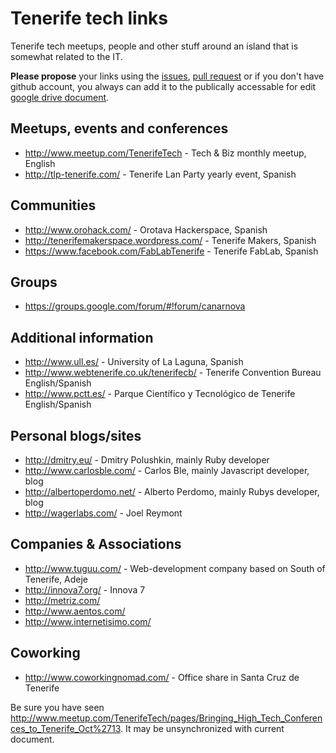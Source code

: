 Tenerife tech links
===================

Tenerife tech meetups, people and other stuff around an island that is somewhat related to the IT.

**Please propose** your links using the [issues](https://github.com/dmitry/tenerife/issues), [pull request](https://github.com/dmitry/tenerife/pulls) or if you don't have github account, you always can add it to the publically accessable for edit [google drive document](https://docs.google.com/document/d/1KDHkdGE5fQcPY0oZbvmtVaSQg-a0GbPOwrj7BULeXz8/edit?usp=sharing).


## Meetups, events and conferences

* http://www.meetup.com/TenerifeTech - Tech & Biz monthly meetup, English
* http://tlp-tenerife.com/ - Tenerife Lan Party yearly event, Spanish

## Communities

* http://www.orohack.com/ - Orotava Hackerspace, Spanish
* http://tenerifemakerspace.wordpress.com/ - Tenerife Makers, Spanish
* https://www.facebook.com/FabLabTenerife - Tenerife FabLab, Spanish

## Groups

* https://groups.google.com/forum/#!forum/canarnova

## Additional information

* http://www.ull.es/ - University of La Laguna, Spanish
* http://www.webtenerife.co.uk/tenerifecb/ - Tenerife Convention Bureau English/Spanish
* http://www.pctt.es/ - Parque Científico y Tecnológico de Tenerife English/Spanish

## Personal blogs/sites

* http://dmitry.eu/ - Dmitry Polushkin, mainly Ruby developer
* http://www.carlosble.com/ - Carlos Ble, mainly Javascript developer, blog
* http://albertoperdomo.net/ - Alberto Perdomo, mainly Rubys developer, blog
* http://wagerlabs.com/ - Joel Reymont

## Companies & Associations

* http://www.tuguu.com/ - Web-development company based on South of Tenerife, Adeje
* http://innova7.org/ - Innova 7
* http://metriz.com/
* http://www.aentos.com/
* http://www.internetisimo.com/

## Coworking

* http://www.coworkingnomad.com/ - Office share in Santa Cruz de Tenerife


Be sure you have seen http://www.meetup.com/TenerifeTech/pages/Bringing_High_Tech_Conferences_to_Tenerife_Oct%2713.
It may be unsynchronized with current document.
